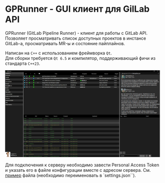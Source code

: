 # GPRunner - GUI клиент для GilLab API
GPRunner (GitLab Pipeline Runner) - клиент для работы с GitLab API.  
Позволяет просматривать список доступных проектов в инстансе GitLab-а, просматривать MR-ы и состояние пайплайнов.  

Написан на `C++` с использованием фреймворка `Qt`.  
Для сборки требуется `Qt 6.5` и компилятор, поддерживающий фичи из стандарта `C++23`.

![Вид главного окна](./docs/gpr_main.png)   

Для подключения к серверу необходимо завести Personal Access Token и указать его в файле конфигурации вместе с адресом сервера. См. [пример](./settings_example.json) файла (необходимо переименовать в `settings.json``).